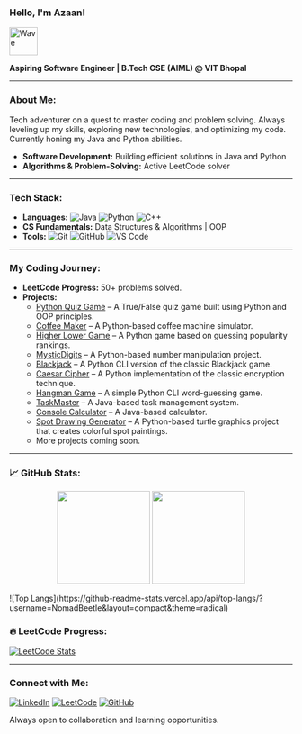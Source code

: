 ### Hello, I'm **Azaan**!  
<p align="left">
  <img src="https://camo.githubusercontent.com/fa3b9292d0f2bfe0e30c0d8b0e0fb7ad611ffdf5452a610f621dbf137c3f5a5c/68747470733a2f2f656d6f6a69732e736c61636b6d6f6a69732e636f6d2f656d6f6a69732f696d616765732f313537373330353530352f373337332f68616e645f776176652e6769663f31353737333035353035" alt="Wave" width="50">
</p>

**Aspiring Software Engineer | B.Tech CSE (AIML) @ VIT Bhopal**

---

### About Me:
Tech adventurer on a quest to master coding and problem solving. Always leveling up my skills, exploring new technologies, and optimizing my code. Currently honing my Java and Python abilities.
- **Software Development:** Building efficient solutions in Java and Python
- **Algorithms & Problem-Solving:** Active LeetCode solver

---

### Tech Stack:
- **Languages:** ![Java](https://img.shields.io/badge/-Java-orange?style=flat&logo=java) ![Python](https://img.shields.io/badge/-Python-blue?style=flat&logo=python) ![C++](https://img.shields.io/badge/-C++-00599C?style=flat&logo=c%2B%2B)
- **CS Fundamentals:** Data Structures & Algorithms | OOP
- **Tools:** ![Git](https://img.shields.io/badge/-Git-black?style=flat&logo=git) ![GitHub](https://img.shields.io/badge/-GitHub-181717?style=flat&logo=github) ![VS Code](https://img.shields.io/badge/-VS%20Code-007ACC?style=flat&logo=visual-studio-code)

---

### My Coding Journey:
- **LeetCode Progress:** 50+ problems solved.
- **Projects:**
  - [Python Quiz Game](https://github.com/NomadBeetle/Python-Quiz-Game.git) – A True/False quiz game built using Python and OOP principles.
  - [Coffee Maker](https://github.com/NomadBeetle/Coffee-Maker) – A Python-based coffee machine simulator.
  - [Higher Lower Game](https://github.com/NomadBeetle/Higher-Lower-Game) – A Python game based on guessing popularity rankings.
  - [MysticDigits](https://github.com/NomadBeetle/MysticDigits) – A Python-based number manipulation project.
  - [Blackjack](https://github.com/NomadBeetle/Blackjack) – A Python CLI version of the classic Blackjack game.
  - [Caesar Cipher](https://github.com/NomadBeetle/Caesar-Cipher) – A Python implementation of the classic encryption technique.
  - [Hangman Game](https://github.com/NomadBeetle/Hangman) – A simple Python CLI word-guessing game.
  - [TaskMaster](https://github.com/NomadBeetle/TaskMaster) – A Java-based task management system.
  - [Console Calculator](https://github.com/NomadBeetle/Console-Calculator) – A Java-based calculator.
  - [Spot Drawing Generator](https://github.com/NomadBeetle/Spot-Drawing-Generator) – A Python-based turtle graphics project that creates colorful spot paintings.
  - More projects coming soon.

---

### 📈 GitHub Stats:
<p align="center">
  <img src="https://github-readme-stats.vercel.app/api?username=NomadBeetle&show_icons=true&theme=radical" height="165">
  <img src="https://github-readme-streak-stats.herokuapp.com/?user=NomadBeetle&theme=dark&hide_border=true" height="165">
</p>
![Top Langs](https://github-readme-stats.vercel.app/api/top-langs/?username=NomadBeetle&layout=compact&theme=radical)


### 🔥 LeetCode Progress:
[![LeetCode Stats](https://leetcard.jacoblin.cool/NomadBeetle?theme=dark&font=Karma&ext=contest)](https://leetcode.com/NomadBeetle/)

---

### Connect with Me:
[![LinkedIn](https://img.shields.io/badge/-LinkedIn-blue?style=flat&logo=linkedin)](https://www.linkedin.com/in/azaan-ahmed-a738b4332/)
[![LeetCode](https://img.shields.io/badge/-LeetCode-orange?style=flat&logo=leetcode)](https://leetcode.com/u/NomadBeetle/)
[![GitHub](https://img.shields.io/badge/-GitHub-black?style=flat&logo=github)](https://github.com/NomadBeetle)

Always open to collaboration and learning opportunities.
